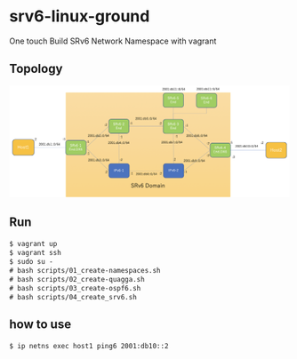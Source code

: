 # srv6-linux-ground
One touch Build SRv6 Network Namespace with vagrant

## Topology
![](./srv6-netns.png)

## Run 
```
$ vagrant up
$ vagrant ssh
$ sudo su -
# bash scripts/01_create-namespaces.sh
# bash scripts/02_create-quagga.sh
# bash scripts/03_create-ospf6.sh
# bash scripts/04_create_srv6.sh
```

## how to use
```
$ ip netns exec host1 ping6 2001:db10::2


```
